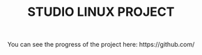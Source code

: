 <div align="center">
  <h1>STUDIO LINUX PROJECT</h1>
  <br>
  <p>You can see the progress of the project here: https://github.com/</p>
</div>
